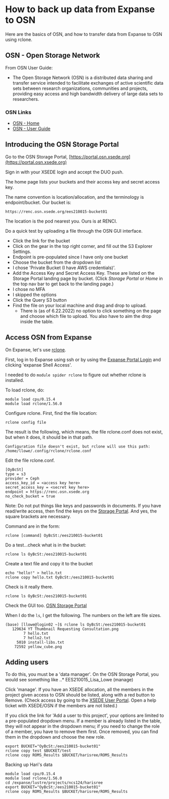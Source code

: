# How to back up data from Expanse to OSN

Here are the basics of OSN, and how to transfer data from Expanse to OSN using rclone.

## OSN - Open Storage Network
From OSN User Guide:
- The Open Storage Network (OSN) is a distributed data sharing and transfer service
intended to facilitate exchanges of active scientific data sets between research
organizations, communities and projects, providing easy access and high bandwidth
delivery of large data sets to researchers.

### OSN Links
- [OSN - Home](https://www.openstoragenetwork.org)
- [OSN - User Guide](https://www.openstoragenetwork.org/wp-content/uploads/2021/04/OSN-UserGuide.pdf)

## Introducing the OSN Storage Portal
Go to the OSN Storage Portal, [https://portal.osn.xsede.org](https://portal.osn.xsede.org)

Sign in with your XSEDE login and accept the DUO push.

The home page lists your buckets and their access key and secret access key.

The name convention is location/allocation, and the terminology is endpoint/bucket.  Our bucket is:
```
https://renc.osn.xsede.org/ees210015-bucket01
```
The location is the pod nearest you.  Ours is at RENCI.

Do a quick test by uploading a file through the OSN GUI interface.
- Click the link for the bucket
- Click on the gear in the top right corner, and fill out the S3 Explorer Settings. 
- Endpoint is pre-populated since I have only one bucket 
- Choose the bucket from the dropdown list
- I chose 'Private Bucket (I have AWS credentials)'. 
- Add the Access Key and Secret Access Key.  These are listed on the Storage Portal landing page by bucket. (Click *Storage Portal* or *Home* in the top nav bar to get back to the landing page.)
- I chose no MFA
- I skipped the options
- Click the Query S3 button
- Find the file on your local machine and drag and drop to upload.
   - There is (as of 6.22.2022) no option to click something on the page and choose which file to upload. You also have to aim the drop inside the table.

## Access OSN from Expanse
On Expanse, let's use [rclone](https://rclone.org). 
 
First, log in to Expanse using ssh or by using the [Expanse Portal Login](https://portal.expanse.sdsc.edu) and clicking 'expanse Shell Access'.

I needed to do `module spider rclone` to figure out whether rclone is installed.  

To load rclone, do:
```
module load cpu/0.15.4
module load rclone/1.56.0
```

Configure rclone.  First, find the file location:
```
rclone config file
```

The result is the following, which means, the file rclone.conf does not exist, but when it does, it should be in that path.
```
Configuration file doesn't exist, but rclone will use this path:
/home/llowe/.config/rclone/rclone.conf
```

Edit the file rclone.conf.
```
[OyBcSt]
type = s3
provider = Ceph
access_key_id = <access key here>
secret_access_key = <secret key here>
endpoint = https://renc.osn.xsede.org
no_check_bucket = true
```
Note:  Do not put things like keys and passwords in documents. If you have read/write access, then find the keys on the [Storage Portal](https://portal.osn.xsede.org). And yes, the square brackets are necessary.

Command are in the form:
```
rclone [command] OyBcSt:/ees210015-bucket01
```
Do a test...check what is in the bucket:
```
rclone ls OyBcSt:/ees210015-bucket01
```
Create a text file and copy it to the bucket
```
echo "hello!" > hello.txt
rclone copy hello.txt OyBcSt:/ees210015-bucket01
```
Check is it really there.
```
rclone ls OyBcSt:/ees210015-bucket01
```
Check the GUI too. [OSN Storage Portal](https://portal.osn.xsede.org)

When I do the `ls`, I get the following. The numbers on the left are file sizes.
```
(base) [llowe@login02 ~]$ rclone ls OyBcSt:/ees210015-bucket01
   129634 YT Thumbnail Requesting Consultation.png
        7 hello.txt
        7 hello2.txt
     5010 install-libs.txt
    72592 yellow_cube.png
```

## Adding users

To do this, you must be a 'data manager'.  On the OSN Storage Portal, you would see something like
..* EES210015_Lisa_Lowe (manage)

Click 'manage'.  If you have an XSEDE allocation, all the members in the project given access to OSN should be listed, along with a red button to Remove. (Check access by going to the [XSEDE User Portal](https://portal.xsede.org/group/xup/add-remove-user).  Open a help ticket with XSEDE/OSN if the members are not listed.)

If you click the link for 'Add a user to this project', your options are limited to a pre-populated dropdown menu.  If a member is already listed in the table, they will not appear in the dropdown menu; if you need to change the role of a member, you have to remove them first.  Once removed, you can find them in the dropdown and choose the new role.

```
export BUCKET="OyBcSt:/ees210015-bucket01"
rclone copy test $BUCKET/test
rclone copy ROMS_Results $BUCKET/harisree/ROMS_Results
```

Backing up Hari's data
```
module load cpu/0.15.4
module load rclone/1.56.0
cd /expanse/lustre/projects/ncs124/harisree
export BUCKET="OyBcSt:/ees210015-bucket01"
rclone copy ROMS_Results $BUCKET/harisree/ROMS_Results
```
